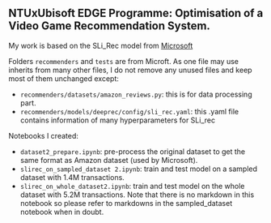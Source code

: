 ## NTUxUbisoft EDGE Programme: Optimisation of a Video Game Recommendation System.

My work is based on the SLi_Rec model from [Microsoft](https://github.com/microsoft/recommenders/blob/main/examples/00_quick_start/sequential_recsys_amazondataset.ipynb)

Folders `recommenders` and `tests` are from Microft. As one file may use inherits from many other files, I do not remove any unused files and keep most of them unchanged except:
- `recommenders/datasets/amazon_reviews.py`: this is for data processing part.
- `recommenders/models/deeprec/config/sli_rec.yaml`: this .yaml file contains information of many hyperparameters for SLi_rec

Notebooks I created:
- `dataset2_prepare.ipynb`: pre-process the original dataset to get the same format as Amazon dataset (used by Microsoft).
- `slirec_on_sampled_dataset 2.ipynb`: train and test model on a sampled dataset with 1.4M transactions.
- `slirec_on_whole_dataset2.ipynb`: train and test model on the whole dataset with 5.2M transactions. Note that there is no markdown in this notebook so please refer to markdowns in the sampled_dataset notebook when in doubt.
